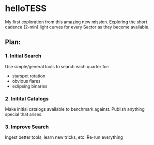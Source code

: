 # helloTESS
My first exploration from this amazing new mission. Exploring the short cadence (2-min) light curves for every Sector as they become available. 

## Plan:

### 1. Initial Search
Use simple/general tools to search each quarter for:

- starspot rotation
- obvious flares
- eclipsing binaries

### 2. Initital Catalogs
Make initial catalogs available to benchmark against. Publish anything special that arises. 

### 3. Improve Search
Ingest better tools, learn new tricks, etc. Re-run everything
